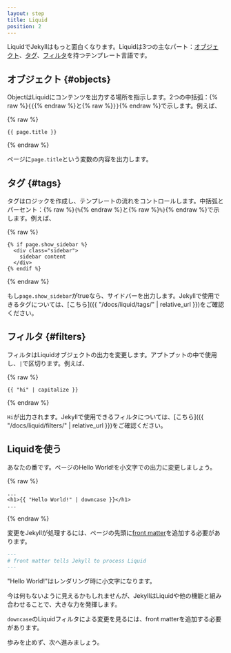 ```yaml
---
layout: step
title: Liquid
position: 2
---
```


LiquidでJekyllはもっと面白くなります。Liquidは3つの主なパート：[オブジェクト](#objects)、[タグ](#tags)、[フィルタ](#filters)を持つテンプレート言語です。

<!-- Liquid is where Jekyll starts to get more interesting. Liquid is a templating
language which has three main parts: [objects](#objects), [tags](#tags) and
[filters](#filters). -->


## オブジェクト {#objects}
<!-- ## Objects -->

ObjectはLiquidにコンテンツを出力する場所を指示します。2つの中括弧：{% raw %}`{{`{% endraw %}と{% raw %}`}}`{% endraw %}で示します。例えば、

<!-- Objects tell Liquid where to output content. They're denoted by double curly
braces: {% raw %}`{{`{% endraw %} and {% raw %}`}}`{% endraw %}. For example: -->

{% raw %}
```liquid
{{ page.title }}
```
{% endraw %}

ページに`page.title`という変数の内容を出力します。

<!-- Outputs a variable called `page.title` on the page. -->

## タグ {#tags}
<!-- ## Tags -->

タグはロジックを作成し、テンプレートの流れをコントロールします。中括弧とパーセント：{% raw %}`{%`{% endraw %}と{% raw %}`%}`{% endraw %}で示します。例えば、

<!-- Tags create the logic and control flow for templates. They are denoted by curly
braces and percent signs: {% raw %}`{%`{% endraw %} and
{% raw %}`%}`{% endraw %}. For example: -->

{% raw %}
```liquid
{% if page.show_sidebar %}
  <div class="sidebar">
    sidebar content
  </div>
{% endif %}
```
{% endraw %}

もし`page.show_sidebar`がtrueなら、サイドバーを出力します。Jekyllで使用できるタグについては、[こちら]({{ "/docs/liquid/tags/" | relative_url }})をご確認ください。

<!-- Outputs the sidebar if `page.show_sidebar` is true. You can learn more about the
tags available to Jekyll [here](/docs/liquid/tags/). -->

## フィルタ {#filters}
<!-- ## Filters -->

フィルタはLiquidオブジェクトの出力を変更します。アプトプットの中で使用し、`|`で区切ります。例えば、

<!-- Filters change the output of a Liquid object. They are used within an output
and are separated by a `|`. For example: -->

{% raw %}
```liquid
{{ "hi" | capitalize }}
```
{% endraw %}

`Hi`が出力されます。Jekyllで使用できるフィルタについては、[こちら]({{ "/docs/liquid/filters/" | relative_url }})をご確認ください。

<!-- Outputs `Hi`. You can learn more about the filters available to Jekyll
[here](/docs/liquid/filters/). -->

## Liquidを使う
<!-- ## Use Liquid -->

あなたの番です。ページのHello World!を小文字での出力に変更しましょう。

<!-- Now it's your turn, change the Hello World! on your page to output as lowercase: -->

{% raw %}
```liquid
...
<h1>{{ "Hello World!" | downcase }}</h1>
...
```
{% endraw %}

変更をJekyllが処理するには、ページの先頭に[front matter](../03-front-matter/)を追加する必要があります。

<!-- To get our changes processed by Jekyll we need to add [front matter](../03-front-matter/) to the top of the page: -->

```markdown
---
# front matter tells Jekyll to process Liquid
---
```

"Hello World!"はレンダリング時に小文字になります。

<!-- Our "Hello World!" will now be downcased on render. -->

今は何もないように見えるかもしれませんが、JekyllはLiquidや他の機能と組み合わせることで、大きな力を発揮します。

<!-- It may not seem like it now, but much of Jekyll's power comes from combining
Liquid with other features.  -->

`downcase`のLiquidフィルタによる変更を見るには、front matterを追加する必要があります。

<!-- In order to see the changes from `downcase` Liquid filter, we will need to add front matter.  -->

歩みを止めず、次へ進みましょう。

<!-- That's next. Let's keep going. -->
